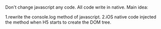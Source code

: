  Don't change javascript any code. All code write in native.
 Main idea: 
 
 
  1.rewrite the console.log method of javascript.       2.iOS native code injected the method when H5 starts to create the DOM tree.


